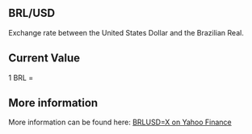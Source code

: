## BRL/USD

Exchange rate between the United States Dollar and the Brazilian Real.

## Current Value

1 BRL = <Topic topic="finance/stock-exchange/currency/BRL/USD" decimals="3" unit="USD"/>

## More information

More information can be found here: [BRLUSD=X on Yahoo Finance](https://finance.yahoo.com/quote/BRLUSD=X/)
